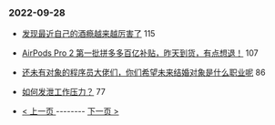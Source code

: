 ### 2022-09-28 
- [发现最近自己的酒瘾越来越厉害了](https://www.v2ex.com/t/883515) 115
- [AirPods Pro 2 第一批拼多多百亿补贴，昨天到货，有点想退！](https://www.v2ex.com/t/883427) 107
- [还未有对象的程序员大佬们，你们希望未来结婚对象是什么职业呢](https://www.v2ex.com/t/883455) 86
- [如何发泄工作压力？](https://www.v2ex.com/t/883361) 77 

- [ < 上一页 ](https://github.com/able8/v2ex-hot-record/blob/master/2022-09-27.md) -------- [ 下一页 > ](https://github.com/able8/v2ex-hot-record/blob/master/2022-09-29.md)